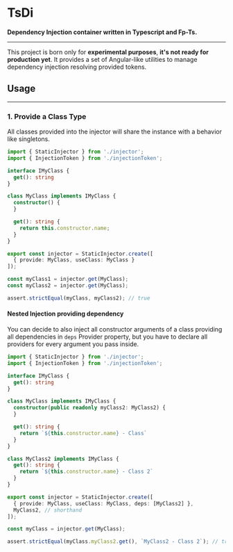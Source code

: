 # TsDi

**Dependency Injection container written in Typescript and Fp-Ts.**

--- 

This project is born only for **experimental purposes**, **it's not ready for production yet**. It provides a set of
Angular-like utilities to manage dependency injection resolving provided tokens.

[comment]: <> (## Table of contents)

[comment]: <> (1. [Usage]&#40;#usage&#41;)

## Usage

---

### 1. Provide a Class Type

All classes provided into the injector will share the instance with a behavior like singletons.

```ts
import { StaticInjector } from './injector';
import { InjectionToken } from './injectionToken';

interface IMyClass {
  get(): string
}

class MyClass implements IMyClass {
  constructor() {
  }

  get(): string {
    return this.constructor.name;
  }
}

export const injector = StaticInjector.create([
  { provide: MyClass, useClass: MyClass }
]);

const myClass1 = injector.get(MyClass);
const myClass2 = injector.get(MyClass);

assert.strictEqual(myClass, myClass2); // true
```

#### Nested Injection providing dependency
You can decide to also inject all constructor arguments of a class providing all dependencies in
`deps` Provider property, but you have to declare all providers for every argument you pass inside.

```ts
import { StaticInjector } from './injector';
import { InjectionToken } from './injectionToken';

interface IMyClass {
  get(): string
}

class MyClass implements IMyClass {
  constructor(public readonly myClass2: MyClass2) {
  }

  get(): string {
    return `${this.constructor.name} - Class`
  }
}

class MyClass2 implements IMyClass {
  get(): string {
    return `${this.constructor.name} - Class 2`
  }
}

export const injector = StaticInjector.create([
  { provide: MyClass, useClass: MyClass, deps: [MyClass2] },
  MyClass2, // shorthand
]);

const myClass = injector.get(MyClass);

assert.strictEqual(myClass.myClass2.get(), `MyClass2 - Class 2`); // true
```

